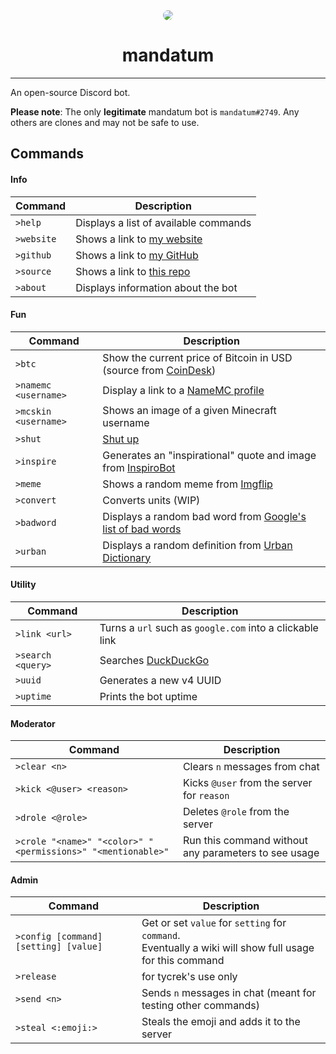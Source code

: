 <div style="text-align: center">
	<img style="border-radius: 32px" src="https://cdn.discordapp.com/avatars/750806884914692207/d38112a55f14509e68e9823871ecf2eb.png?size=64">
	<h1>mandatum</h1>
</div>

---

An open-source Discord bot.

**Please note**: The only **legitimate** mandatum bot is `mandatum#2749`. Any others are clones and may not be safe to use.

## Commands

#### Info

| Command | Description |
| ------- | ----------- |
| `>help` | Displays a list of available commands |
| `>website` | Shows a link to [my website](https://jmoore.dev) |
| `>github` | Shows a link to [my GitHub](https://github.com/tycrek) |
| `>source` | Shows a link to [this repo](/) |
| `>about` | Displays information about the bot |

#### Fun

| Command | Description |
| ------- | ----------- |
| `>btc` | Show the current price of Bitcoin in USD (source from [CoinDesk](https://coindesk.com)) |
| `>namemc <username>` | Display a link to a [NameMC profile](https://namemc.com) |
| `>mcskin <username>` | Shows an image of a given Minecraft username |
| `>shut` | [Shut up](https://shutplea.se) |
| `>inspire` | Generates an "inspirational" quote and image from [InspiroBot](https://inspirobot.me/) |
| `>meme` | Shows a random meme from [Imgflip](https://imgflip.com) |
| `>convert` | Converts units (WIP) |
| `>badword` | Displays a random bad word from [Google's list of bad words](https://www.freewebheaders.com/full-list-of-bad-words-banned-by-google/) |
| `>urban` | Displays a random definition from [Urban Dictionary](https://urbandictionary.com) |

#### Utility

| Command | Description |
| ------- | ----------- |
| `>link <url>` | Turns a `url` such as `google.com` into a clickable link |
| `>search <query>` | Searches [DuckDuckGo](https://duckduckgo.com) |
| `>uuid` | Generates a new v4 UUID |
| `>uptime` | Prints the bot uptime |

#### Moderator

| Command | Description |
| ------- | ----------- |
| `>clear <n>` | Clears `n` messages from chat |
| `>kick <@user> <reason>` | Kicks `@user` from the server for `reason` |
| `>drole <@role>` | Deletes `@role` from the server |
| `>crole "<name>" "<color>" "<permissions>" "<mentionable>"` | Run this command without any parameters to see usage |

#### Admin

| Command | Description |
| ------- | ----------- |
| `>config [command] [setting] [value]` | Get or set `value` for `setting` for `command`.<br>Eventually a wiki will show full usage for this command |
| `>release` | for tycrek's use only |
| `>send <n>` | Sends `n` messages in chat (meant for testing other commands) |
| `>steal <:emoji:>` | Steals the emoji and adds it to the server |
